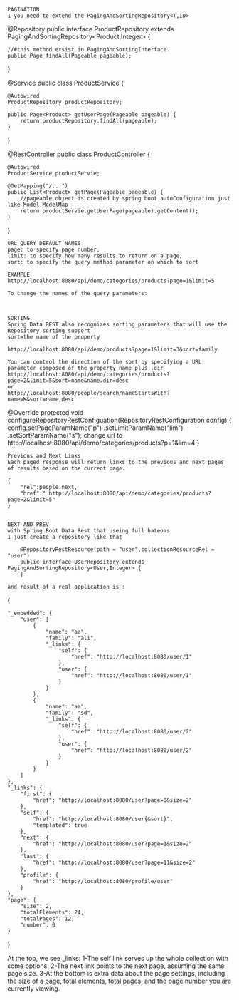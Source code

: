 
    PAGINATION
    1-you need to extend the PagingAndSortingRepository<T,ID> 


@Repository
public interface ProductRepository extends PagingAndSortingRepository<Product,Integer> {
    
    //#this method exsist in PagingAndSortingInterface.
    public Page findAll(Pageable pageable); 
}

@Service
public class ProductService {
    
    @Autowired
    ProductRepository productRepository;
    
    public Page<Product> getUserPage(Pageable pageable) {
        return productRepository.findAll(pageable);
    }
}

@RestController
public class ProductController {
    
    @Autowired
    ProductService productServie;
    
    @GetMapping("/...")
    public List<Product> getPage(Pageable pageable) {
        //pageable object is created by spring boot autoConfiguration just like Model,ModelMap
        return productServie.getUserPage(pageable).getContent();
    }
}

    URL QUERY DEFAULT NAMES
    page: to specify page number,
    limit: to specify how many results to return on a page,
    sort: to specify the query method parameter on which to sort
    
    EXAMPLE
    http://localhost:8080/api/demo/categories/products?page=1&limit=5
    
    To change the names of the query parameters:



    SORTING
    Spring Data REST also recognizes sorting parameters that will use the Repository sorting support
    sort=the name of the property
    
    http://localhost:8080/api/demo/products?page=1&limit=3&sort=family
    
    You can control the direction of the sort by specifying a URL parameter composed of the property name plus .dir 
    http://localhost:8080/api/demo/categories/products?page=2&limit=5&sort=name&name.dir=desc
    or
    http://localhost:8080/people/search/nameStartsWith?name=K&sort=name,desc
    



@Override
protected void configureRepositoryRestConfiguation(RepositoryRestConfiguration config) {
    config.setPageParamName("p")
        .setLimitParamName("lim")
        .setSortParamName("s");
    change url to http://localhost:8080/api/demo/categories/products?p=1&lim=4
}


    Previous and Next Links
    Each paged response will return links to the previous and next pages of results based on the current page. 
    
    {
        "rel":people.next,
        "href":" http://localhost:8080/api/demo/categories/products?page=2&limit=5"
    }


    NEXT AND PREV    
    with Spring Boot Data Rest that useing full hateoas
    1-just create a repository like that
    
        @RepositoryRestResource(path = "user",collectionResourceRel = "user")
        public interface UserRepository extends PagingAndSortingRepository<User,Integer> {
        }

    and result of a real application is :
    
{

    "_embedded": {
        "user": [
            {
                "name": "aa",
                "family": "ali",
                "_links": {
                    "self": {
                        "href": "http://localhost:8080/user/1"
                    },
                    "user": {
                        "href": "http://localhost:8080/user/1"
                    }
                }
            },
            {
                "name": "aa",
                "family": "sd",
                "_links": {
                    "self": {
                        "href": "http://localhost:8080/user/2"
                    },
                    "user": {
                        "href": "http://localhost:8080/user/2"
                    }
                }
            }
        ]
    },
    "_links": {
        "first": {
            "href": "http://localhost:8080/user?page=0&size=2"
        },
        "self": {
            "href": "http://localhost:8080/user{&sort}",
            "templated": true
        },
        "next": {
            "href": "http://localhost:8080/user?page=1&size=2"
        },
        "last": {
            "href": "http://localhost:8080/user?page=11&size=2"
        },
        "profile": {
            "href": "http://localhost:8080/profile/user"
        }
    },
    "page": {
        "size": 2,
        "totalElements": 24,
        "totalPages": 12,
        "number": 0
    }

}



At the top, we see _links:
	1-The self link serves up the whole collection with some options.
	2-The next link points to the next page, assuming the same page size.
	3-At the bottom is extra data about the page settings, including the size of a page, total elements, total pages, and the page number you are currently viewing.



